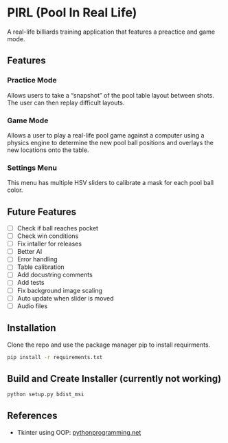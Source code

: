# PIRL (Pool In Real Life)

A real-life billiards training application that features a preactice and game mode.

## Features

### Practice Mode

Allows users to take a “snapshot” of the pool table layout between shots. The user can then replay difficult layouts.

### Game Mode

Allows a user to play a real-life pool game against a computer using a physics engine to determine the new pool ball positions and overlays the new locations onto the table.

### Settings Menu

This menu has multiple HSV sliders to calibrate a mask for each pool ball color.

## Future Features
- [ ] Check if ball reaches pocket
- [ ] Check win conditions
- [ ] Fix intaller for releases
- [ ] Better AI
- [ ] Error handling
- [ ] Table calibration
- [ ] Add docustring comments
- [ ] Add tests
- [ ] Fix background image scaling
- [ ] Auto update when slider is moved
- [ ] Audio files

## Installation

Clone the repo and use the package manager pip to install requirments.

```bash
pip install -r requirements.txt
```

## Build and Create Installer (currently not working)

```bash
python setup.py bdist_msi
```

## References
* Tkinter using OOP: [pythonprogramming.net](https://pythonprogramming.net/)